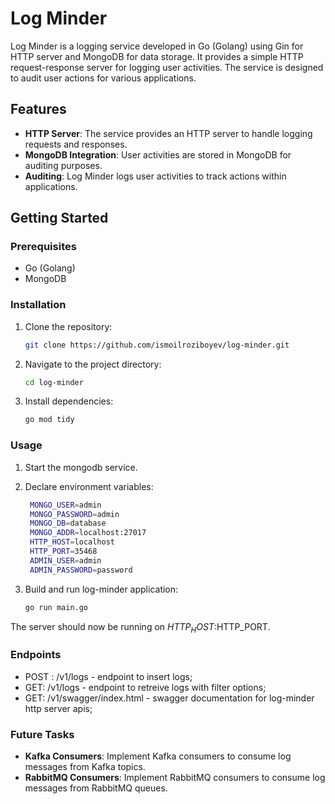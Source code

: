 # Log Minder

Log Minder is a logging service developed in Go (Golang) using Gin for HTTP server and MongoDB for data storage. It provides a simple HTTP request-response server for logging user activities. The service is designed to audit user actions for various applications.

## Features

- **HTTP Server**: The service provides an HTTP server to handle logging requests and responses.
- **MongoDB Integration**: User activities are stored in MongoDB for auditing purposes.
- **Auditing**: Log Minder logs user activities to track actions within applications.

## Getting Started

### Prerequisites

- Go (Golang)
- MongoDB

### Installation

1. Clone the repository:

   ```bash
   git clone https://github.com/ismoilroziboyev/log-minder.git

2. Navigate to the project directory:
   ```bash
   cd log-minder

3. Install dependencies:
   ```bash
   go mod tidy

### Usage

1. Start the mongodb service.

2. Declare environment variables:
   ```bash
    MONGO_USER=admin
    MONGO_PASSWORD=admin
    MONGO_DB=database
    MONGO_ADDR=localhost:27017
    HTTP_HOST=localhost
    HTTP_PORT=35468
    ADMIN_USER=admin
    ADMIN_PASSWORD=password
   
3. Build and run log-minder application:
   ```bash
   go run main.go

The server should now be running on $HTTP_HOST:$HTTP_PORT.

### Endpoints

* POST : /v1/logs - endpoint to insert logs;
* GET: /v1/logs - endpoint to retreive logs with filter options;
* GET: /v1/swagger/index.html - swagger documentation for log-minder http server apis; 

### Future Tasks

* **Kafka Consumers**: Implement Kafka consumers to consume log messages from Kafka topics.
* **RabbitMQ Consumers**: Implement RabbitMQ consumers to consume log messages from RabbitMQ queues.

